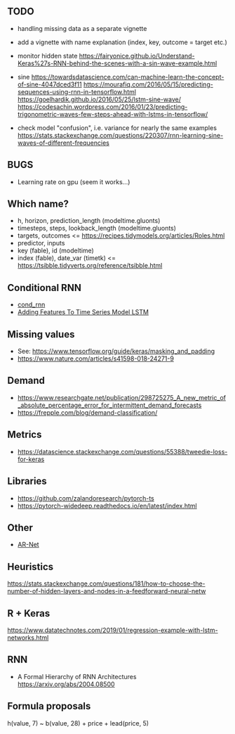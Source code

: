 ## TODO

* handling missing data as a separate vignette
* add a vignette with name explanation (index, key, outcome = target etc.)
* monitor hidden state
https://fairyonice.github.io/Understand-Keras%27s-RNN-behind-the-scenes-with-a-sin-wave-example.html
* sine
https://towardsdatascience.com/can-machine-learn-the-concept-of-sine-4047dced3f11
https://mourafiq.com/2016/05/15/predicting-sequences-using-rnn-in-tensorflow.html
https://goelhardik.github.io/2016/05/25/lstm-sine-wave/
https://codesachin.wordpress.com/2016/01/23/predicting-trigonometric-waves-few-steps-ahead-with-lstms-in-tensorflow/

* check model "confusion", i.e. variance for nearly the same examples
https://stats.stackexchange.com/questions/220307/rnn-learning-sine-waves-of-different-frequencies

## BUGS
* Learning rate on gpu (seem it works...)

## Which name?

* h, horizon, prediction_length (modeltime.gluonts)
* timesteps, steps, lookback_length (modeltime.gluonts)
* targets, outcomes <= https://recipes.tidymodels.org/articles/Roles.html
* predictor, inputs
* key (fable), id (modeltime)
* index (fable), date_var (timetk) <= https://tsibble.tidyverts.org/reference/tsibble.html

## Conditional RNN 
* [cond_rnn](https://github.com/philipperemy/cond_rnn)
* [Adding Features To Time Series Model LSTM](https://datascience.stackexchange.com/questions/17099/adding-features-to-time-series-model-lstm/17139#17139)

## Missing values
* See: https://www.tensorflow.org/guide/keras/masking_and_padding
* https://www.nature.com/articles/s41598-018-24271-9

## Demand
* https://www.researchgate.net/publication/298725275_A_new_metric_of_absolute_percentage_error_for_intermittent_demand_forecasts
* https://frepple.com/blog/demand-classification/

## Metrics
* https://datascience.stackexchange.com/questions/55388/tweedie-loss-for-keras

## Libraries
* https://github.com/zalandoresearch/pytorch-ts
* https://pytorch-widedeep.readthedocs.io/en/latest/index.html

## Other
* [AR-Net](https://arxiv.org/pdf/1911.12436.pdf)

## Heuristics
https://stats.stackexchange.com/questions/181/how-to-choose-the-number-of-hidden-layers-and-nodes-in-a-feedforward-neural-netw


## R + Keras
https://www.datatechnotes.com/2019/01/regression-example-with-lstm-networks.html


## RNN
* A Formal Hierarchy of RNN Architectures
https://arxiv.org/abs/2004.08500


## Formula proposals

h(value, 7) ~ b(value, 28) + price + lead(price, 5) 
